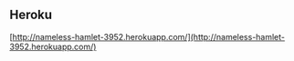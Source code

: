 Heroku
------
[http://nameless-hamlet-3952.herokuapp.com/](http://nameless-hamlet-3952.herokuapp.com/)